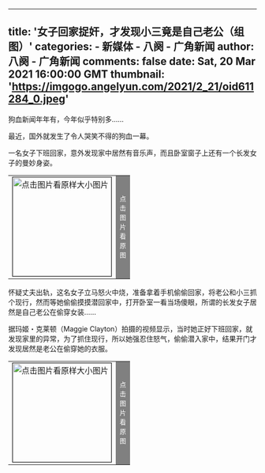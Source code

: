 
---
title: '女子回家捉奸，才发现小三竟是自己老公（组图）'
categories: 
    - 新媒体
    - 八阕 - 广角新闻
author: 八阕 - 广角新闻
comments: false
date: Sat, 20 Mar 2021 16:00:00 GMT
thumbnail: 'https://imgogo.angelyun.com/2021/2_21/oid611284_0.jpeg'
---

<div>   
<p></p><p></p><p>狗血新闻年年有，今年似乎特别多……</p><p>最近，国外就发生了令人哭笑不得的狗血一幕。</p><p>一名女子下班回家，意外发现家中居然有音乐声，而且卧室窗子上还有一个长发女子的曼妙身姿。</p><p></p><center><table border="0" cellspacing="0" cellpadding="0"><tbody><tr><td><a href="javascript:void 0" onclick="window.open('http://www.popyard.com/cgi-mod/imgview.cgi?imglink=https://imgogo.angelyun.com/2021/2_21/oid611284_0.jpeg', 'Help', 'scrollbars=yes, toolbar=no, location=no resizable, left=100, top=68')" target="_top"><img src="https://imgogo.angelyun.com/2021/2_21/oid611284_0.jpeg" border="1" alt="点击图片看原样大小图片" width="200" referrerpolicy="no-referrer"></a></td><td bgcolor="gray"><font color="white" size="2">点<br>击<br>图<br>片<br>看<br>原<br>图</font></td></tr></tbody></table></center><p></p><p>怀疑丈夫出轨，这名女子立马怒火中烧，准备拿着手机偷偷回家，将老公和小三抓个现行，然而等她偷偷摸摸潜回家中，打开卧室一看当场傻眼，所谓的长发女子居然是自己老公在偷穿女装……</p><p>据玛姬・克莱顿（Maggie Clayton）拍摄的视频显示，当时她正好下班回家，就发现家里的异常，为了抓住现行，所以她强忍住怒气，偷偷潜入家中，结果开门才发现居然是老公在偷穿她的衣服。</p><p></p><center><table border="0" cellspacing="0" cellpadding="0"><tbody><tr><td><a href="javascript:void 0" onclick="window.open('http://www.popyard.com/cgi-mod/imgview.cgi?imglink=https://imgogo.angelyun.com/2021/2_21/oid611284_1.jpeg', 'Help', 'scrollbars=yes, toolbar=no, location=no resizable, left=100, top=68')" target="_top"><img src="https://imgogo.angelyun.com/2021/2_21/oid611284_1.jpeg" border="1" alt="点击图片看原样大小图片" width="200" referrerpolicy="no-referrer"></a></td><td bgcolor="gray"><font color="white" size="2">点<br>击<br>图<br>片<br>看<br>原<br>图</font></td></tr></tbody></table></center><p></p><p></p><p></p>  
</div>
            